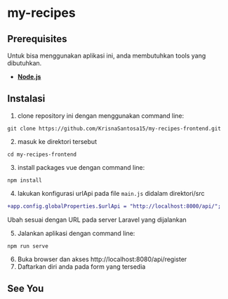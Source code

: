 # my-recipes

## Prerequisites

Untuk bisa menggunakan aplikasi ini, anda membutuhkan tools yang dibutuhkan.

- **[Node.js](https://nodejs.org/en/)**

## Instalasi

1. clone repository ini dengan menggunakan command line:

```
git clone https://github.com/KrisnaSantosa15/my-recipes-frontend.git
```

2. masuk ke direktori tersebut

```
cd my-recipes-frontend
```

3. install packages vue dengan command line:

```
npm install
```

4. lakukan konfigurasi urlApi pada file `main.js` didalam direktori/src

```diff
+app.config.globalProperties.$urlApi = "http://localhost:8000/api/";
```

Ubah sesuai dengan URL pada server Laravel yang dijalankan

5. Jalankan aplikasi dengan command line:

```
npm run serve
```

6. Buka browser dan akses http://localhost:8080/api/register
7. Daftarkan diri anda pada form yang tersedia

## See You

